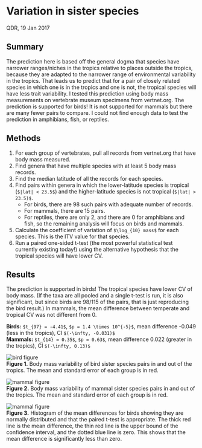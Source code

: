 # Variation in sister species

QDR, 19 Jan 2017

## Summary

The prediction here is based off the general dogma that species have narrower ranges/niches in the tropics relative to places outside the tropics, because they are adapted to the narrower range of environmental variability in the tropics. That leads us to predict that for a pair of closely related species in which one is in the tropics and one is not, the tropical species will have less trait variability. I tested this prediction using body mass measurements on vertebrate museum specimens from vertnet.org. The prediction is supported for birds! It is not supported for mammals but there are many fewer pairs to compare. I could not find enough data to test the prediction in amphibians, fish, or reptiles.

## Methods

1. For each group of vertebrates, pull all records from vertnet.org that have body mass measured.
2. Find genera that have multiple species with at least 5 body mass records.
3. Find the median latitude of all the records for each species.
4. Find pairs within genera in which the lower-latitude species is tropical (`$|lat| < 23.5$`) and the higher-latitude species is not tropical (`$|lat| > 23.5)$`.  
	- For birds, there are 98 such pairs with adequate number of records.
	- For mammals, there are 15 pairs.
	- For reptiles, there are only 2, and there are 0 for amphibians and fish, so the remaining analysis will focus on birds and mammals.
5. Calculate the coefficient of variation of `$\log_{10} mass$` for each species. This is the ITV value for that species.
6. Run a paired one-sided t-test (the most powerful statistical test currently existing today!) using the alternative hypothesis that the tropical species will have lower CV.

## Results

The prediction is supported in birds! The tropical species have lower CV of body mass. (If the taxa are all pooled and a single t-test is run, it is also significant, but since birds are 98/115 of the pairs, that is just reproducing the bird result.) In mammals, the mean difference between temperate and tropical CV was not different from 0.

**Birds:** `$t_{97} = -4.41$`, `$p = 1.4 \times 10^{-5}$`, mean difference -0.049 (less in the tropics), CI `$(-\infty, -0.031)$`  
**Mammals:** `$t_{14} = 0.35$`, `$p = 0.63$`, mean difference 0.022 (greater in the tropics), CI `$(-\infty, 0.13)$`

![bird figure](file:///C:\\Users\\Q\\Dropbox\\neon\\data\\vertnet_results\\sistertaxa_birds.png)  
**Figure 1.** Body mass variability of bird sister species pairs in and out of the tropics. The mean and standard error of each group is in red.

![mammal figure](file:///C:\\Users\\Q\\Dropbox\\neon\\data\\vertnet_results\\sistertaxa_mammals.png)  
**Figure 2.** Body mass variability of mammal sister species pairs in and out of the tropics. The mean and standard error of each group is in red.

![mammal figure](file:///C:\\Users\\Q\\Dropbox\\neon\\data\\vertnet_results\\hist_meandiffs.png)  
**Figure 3.** Histogram of the mean differences for birds showing they are normally distributed and that the paired t-test is appropriate. The thick red line is the mean difference, the thin red line is the upper bound of the confidence interval, and the dotted blue line is zero. This shows that the mean difference is significantly less than zero.